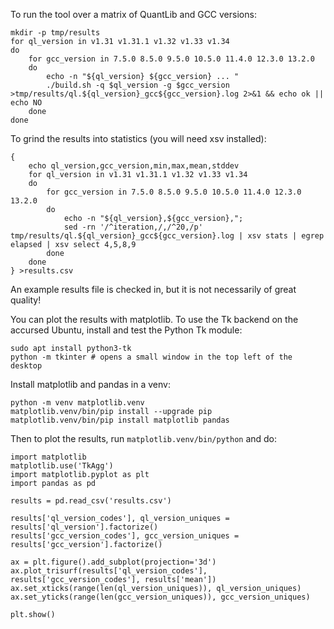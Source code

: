 To run the tool over a matrix of QuantLib and GCC versions:

    mkdir -p tmp/results
    for ql_version in v1.31 v1.31.1 v1.32 v1.33 v1.34
    do
        for gcc_version in 7.5.0 8.5.0 9.5.0 10.5.0 11.4.0 12.3.0 13.2.0
        do
            echo -n "${ql_version} ${gcc_version} ... "
            ./build.sh -q $ql_version -g $gcc_version >tmp/results/ql.${ql_version}_gcc${gcc_version}.log 2>&1 && echo ok || echo NO
        done
    done

To grind the results into statistics (you will need xsv installed):

    {
        echo ql_version,gcc_version,min,max,mean,stddev
        for ql_version in v1.31 v1.31.1 v1.32 v1.33 v1.34
        do
            for gcc_version in 7.5.0 8.5.0 9.5.0 10.5.0 11.4.0 12.3.0 13.2.0
            do
                echo -n "${ql_version},${gcc_version},";
                sed -rn '/^iteration,/,/^20,/p' tmp/results/ql.${ql_version}_gcc${gcc_version}.log | xsv stats | egrep elapsed | xsv select 4,5,8,9
            done
        done
    } >results.csv

An example results file is checked in, but it is not necessarily of great quality!

You can plot the results with matplotlib. To use the Tk backend on the accursed Ubuntu, install and test the Python Tk module:

    sudo apt install python3-tk
    python -m tkinter # opens a small window in the top left of the desktop

Install matplotlib and pandas in a venv:

    python -m venv matplotlib.venv
    matplotlib.venv/bin/pip install --upgrade pip
    matplotlib.venv/bin/pip install matplotlib pandas

Then to plot the results, run `matplotlib.venv/bin/python` and do:

    import matplotlib
    matplotlib.use('TkAgg')
    import matplotlib.pyplot as plt
    import pandas as pd

    results = pd.read_csv('results.csv')

    results['ql_version_codes'], ql_version_uniques = results['ql_version'].factorize()
    results['gcc_version_codes'], gcc_version_uniques = results['gcc_version'].factorize()

    ax = plt.figure().add_subplot(projection='3d')
    ax.plot_trisurf(results['ql_version_codes'], results['gcc_version_codes'], results['mean'])
    ax.set_xticks(range(len(ql_version_uniques)), ql_version_uniques)
    ax.set_yticks(range(len(gcc_version_uniques)), gcc_version_uniques)

    plt.show()

